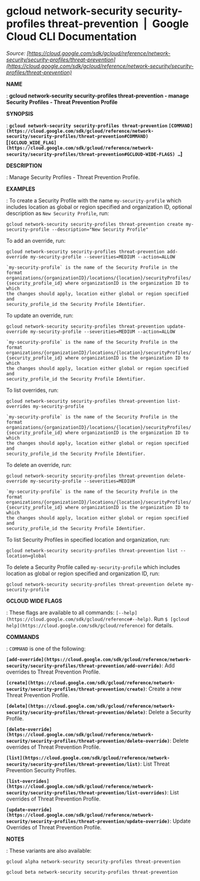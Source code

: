 # gcloud network-security security-profiles threat-prevention  |  Google Cloud CLI Documentation

*Source: [https://cloud.google.com/sdk/gcloud/reference/network-security/security-profiles/threat-prevention](https://cloud.google.com/sdk/gcloud/reference/network-security/security-profiles/threat-prevention)*

**NAME**

: **gcloud network-security security-profiles threat-prevention - manage Security Profiles - Threat Prevention Profile**

**SYNOPSIS**

: **`gcloud network-security security-profiles threat-prevention` `[COMMAND](https://cloud.google.com/sdk/gcloud/reference/network-security/security-profiles/threat-prevention#COMMAND)` [`[GCLOUD_WIDE_FLAG](https://cloud.google.com/sdk/gcloud/reference/network-security/security-profiles/threat-prevention#GCLOUD-WIDE-FLAGS) …`]**

**DESCRIPTION**

: Manage Security Profiles - Threat Prevention Profile.

**EXAMPLES**

: To create a Security Profile with the name `my-security-profile`
which includes location as global or region specified and organization ID,
optional description as `New Security Profile`, run:

```
gcloud network-security security-profiles threat-prevention create my-security-profile --description="New Security Profile"
```

To add an override, run:

```
gcloud network-security security-profiles threat-prevention add-override my-security-profile --severities=MEDIUM --action=ALLOW
```

```
`my-security-profile` is the name of the Security Profile in the
format organizations/{organizationID}/locations/{location}/securityProfiles/
{security_profile_id} where organizationID is the organization ID to which
the changes should apply, location either global or region specified and
security_profile_id the Security Profile Identifier.
```

To update an override, run:

```
gcloud network-security security-profiles threat-prevention update-override my-security-profile --severities=MEDIUM --action=ALLOW
```

```
`my-security-profile` is the name of the Security Profile in the
format organizations/{organizationID}/locations/{location}/securityProfiles/
{security_profile_id} where organizationID is the organization ID to which
the changes should apply, location either global or region specified and
security_profile_id the Security Profile Identifier.
```

To list overrides, run:

```
gcloud network-security security-profiles threat-prevention list-overrides my-security-profile
```

```
`my-security-profile` is the name of the Security Profile in the
format organizations/{organizationID}/locations/{location}/securityProfiles/
{security_profile_id} where organizationID is the organization ID to which
the changes should apply, location either global or region specified and
security_profile_id the Security Profile Identifier.
```

To delete an override, run:

```
gcloud network-security security-profiles threat-prevention delete-override my-security-profile --severities=MEDIUM
```

```
`my-security-profile` is the name of the Security Profile in the
format organizations/{organizationID}/locations/{location}/securityProfiles/
{security_profile_id} where organizationID is the organization ID to which
the changes should apply, location either global or region specified and
security_profile_id the Security Profile Identifier.
```

To list Security Profiles in specified location and organization, run:

```
gcloud network-security security-profiles threat-prevention list --location=global
```

To delete a Security Profile called `my-security-profile` which
includes location as global or region specified and organization ID, run:

```
gcloud network-security security-profiles threat-prevention delete my-security-profile
```

**GCLOUD WIDE FLAGS**

: These flags are available to all commands: `[--help](https://cloud.google.com/sdk/gcloud/reference#--help)`.
Run `$ [gcloud help](https://cloud.google.com/sdk/gcloud/reference)` for details.

**COMMANDS**

: ``COMMAND`` is one of the following:

**`[add-override](https://cloud.google.com/sdk/gcloud/reference/network-security/security-profiles/threat-prevention/add-override)`**:
Add overrides to Threat Prevention Profile.

**`[create](https://cloud.google.com/sdk/gcloud/reference/network-security/security-profiles/threat-prevention/create)`**:
Create a new Threat Prevention Profile.

**`[delete](https://cloud.google.com/sdk/gcloud/reference/network-security/security-profiles/threat-prevention/delete)`**:
Delete a Security Profile.

**`[delete-override](https://cloud.google.com/sdk/gcloud/reference/network-security/security-profiles/threat-prevention/delete-override)`**:
Delete overrides of Threat Prevention Profile.

**`[list](https://cloud.google.com/sdk/gcloud/reference/network-security/security-profiles/threat-prevention/list)`**:
List Threat Prevention Security Profiles.

**`[list-overrides](https://cloud.google.com/sdk/gcloud/reference/network-security/security-profiles/threat-prevention/list-overrides)`**:
List overrides of Threat Prevention Profile.

**`[update-override](https://cloud.google.com/sdk/gcloud/reference/network-security/security-profiles/threat-prevention/update-override)`**:
Update Overrides of Threat Prevention Profile.

**NOTES**

: These variants are also available:

```
gcloud alpha network-security security-profiles threat-prevention
```

```
gcloud beta network-security security-profiles threat-prevention
```
